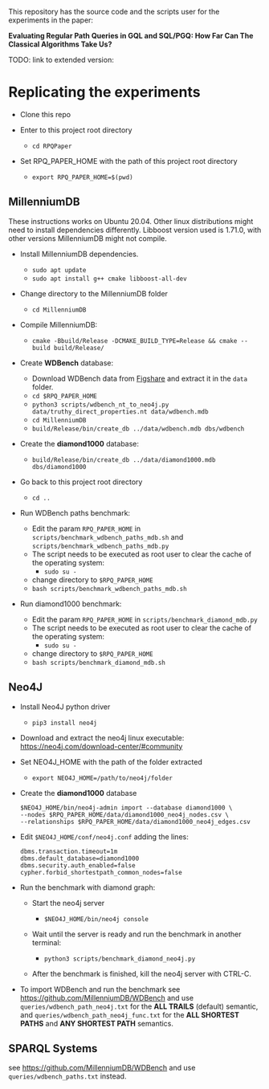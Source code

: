 This repository has the source code and the scripts user for the experiments in the paper:

**Evaluating Regular Path Queries in GQL and SQL/PGQ: How Far Can The Classical Algorithms Take Us?**

TODO: link to extended version:

# Replicating the experiments

- Clone this repo
- Enter to this project root directory
    - `cd RPQPaper`

- Set RPQ_PAPER_HOME with the path of this project root directory
    - `export RPQ_PAPER_HOME=$(pwd)`

## MillenniumDB
These instructions works on Ubuntu 20.04. Other linux distributions might need to install dependencies differently. Libboost version used is 1.71.0, with other versions MillenniumDB might not compile.

- Install MillenniumDB dependencies.
    - `sudo apt update`
    - `sudo apt install g++ cmake libboost-all-dev`

- Change directory to the MillenniumDB folder
    - `cd MillenniumDB`

- Compile MillenniumDB:
    - `cmake -Bbuild/Release -DCMAKE_BUILD_TYPE=Release && cmake --build build/Release/`

- Create **WDBench** database:
    - Download WDBench data from [Figshare](https://figshare.com/s/50b7544ad6b1f51de060) and extract it in the `data` folder.
    - `cd $RPQ_PAPER_HOME`
    - `python3 scripts/wdbench_nt_to_neo4j.py data/truthy_direct_properties.nt data/wdbench.mdb`
    - `cd MillenniumDB`
    - `build/Release/bin/create_db ../data/wdbench.mdb dbs/wdbench`

- Create the **diamond1000** database:
    - `build/Release/bin/create_db ../data/diamond1000.mdb dbs/diamond1000`

- Go back to this project root directory
    - `cd ..`

- Run WDBench paths benchmark:
    - Edit the param `RPQ_PAPER_HOME` in `scripts/benchmark_wdbench_paths_mdb.sh` and `scripts/benchmark_wdbench_paths_mdb.py`
    - The script needs to be executed as root user to clear the cache of the operating system:
        - `sudo su -`
    - change directory to `$RPQ_PAPER_HOME`
    - `bash scripts/benchmark_wdbench_paths_mdb.sh`

- Run diamond1000 benchmark:
    - Edit the param `RPQ_PAPER_HOME` in `scripts/benchmark_diamond_mdb.py`
    - The script needs to be executed as root user to clear the cache of the operating system:
        - `sudo su -`
    - change directory to `$RPQ_PAPER_HOME`
    - `bash scripts/benchmark_diamond_mdb.sh`


## Neo4J
- Install Neo4J python driver
    - `pip3 install neo4j`

- Download and extract the neo4j linux executable: https://neo4j.com/download-center/#community

- Set NEO4J_HOME with the path of the folder extracted
    - `export NEO4J_HOME=/path/to/neo4j/folder`

- Create the **diamond1000** database
    ```
    $NEO4J_HOME/bin/neo4j-admin import --database diamond1000 \
    --nodes $RPQ_PAPER_HOME/data/diamond1000_neo4j_nodes.csv \
    --relationships $RPQ_PAPER_HOME/data/diamond1000_neo4j_edges.csv
    ```

- Edit `$NEO4J_HOME/conf/neo4j.conf` adding the lines:
    ```
    dbms.transaction.timeout=1m
    dbms.default_database=diamond1000
    dbms.security.auth_enabled=false
    cypher.forbid_shortestpath_common_nodes=false
    ```

- Run the benchmark with diamond graph:
    - Start the neo4j server
        - `$NEO4J_HOME/bin/neo4j console`
    - Wait until the server is ready and run the benchmark in another terminal:
        - `python3 scripts/benchmark_diamond_neo4j.py`

    - After the benchmark is finished, kill the neo4j server with CTRL-C.

- To import WDBench and run the benchmark see https://github.com/MillenniumDB/WDBench and use `queries/wdbench_path_neo4j.txt` for the **ALL TRAILS** (default) semantic, and `queries/wdbench_path_neo4j_func.txt` for the **ALL SHORTEST PATHS** and **ANY SHORTEST PATH** semantics.

## SPARQL Systems
see https://github.com/MillenniumDB/WDBench and use `queries/wdbench_paths.txt` instead.